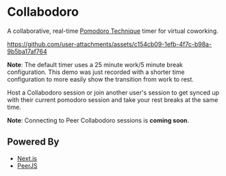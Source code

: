 # Collabodoro

A collaborative, real-time [Pomodoro Technique](https://www.pomodorotechnique.com/) timer for virtual coworking.

https://github.com/user-attachments/assets/c154cb09-1efb-4f7c-b98a-9b5ba17af764

**Note**: The default timer uses a 25 minute work/5 minute break configuration. This demo was just recorded with a shorter time configuration to more easily show the transition from work to rest.

Host a Collabodoro session or join another user's session to get synced up with their current pomodoro session and take your rest breaks at the same time.

**Note**: Connecting to Peer Collabodoro sessions is **coming soon**.

## Powered By

- [Next.js](https://nextjs.org/)
- [PeerJS](https://peerjs.com/)

